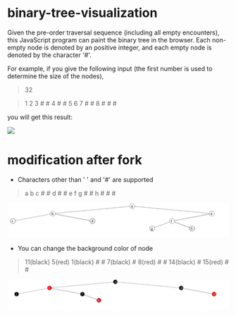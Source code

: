 # binary-tree-visualization

Given the pre-order traversal sequence (including all empty encounters), this JavaScript program can paint the binary tree in the browser. Each non-empty node is denoted by an positive integer, and each empty node is denoted by the character '#'.

For example, if you give the following input (the first number is used to determine the size of the nodes),

> 32

> 1 2 3 # # 4 # # 5 6 7 # # 8 # # #

you will get this result:

![](example.png)

# modification after fork

- Characters other than ' ' and '#' are supported

> a b c # # d # # e f g # # h # # #

![](example3.png)

- You can change the background color of node

> 11(black) 5(red) 1(black) # # 7(black) # 8(red) # # 14(black) # 15(red) # # 

![](example2.png)


